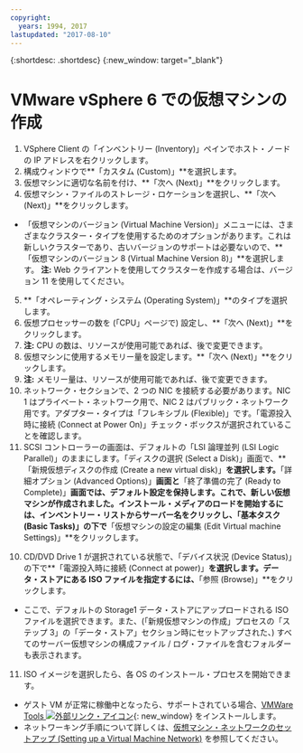 ```yaml
---
copyright:
  years: 1994, 2017
lastupdated: "2017-08-10"
---
```


{:shortdesc: .shortdesc}
{:new_window: target="_blank"}

# VMware vSphere 6 での仮想マシンの作成 

1. VSphere Client の「インベントリー (Inventory)」ペインでホスト・ノードの IP アドレスを右クリックします。
2. 構成ウィンドウで**「カスタム (Custom)」**を選択します。
3. 仮想マシンに適切な名前を付け、**「次へ (Next)」**をクリックします。
4. 仮想マシン・ファイルのストレージ・ロケーションを選択し、**「次へ (Next)」**をクリックします。
* 「仮想マシンのバージョン (Virtual Machine Version)」メニューには、さまざまなクラスター・タイプを使用するためのオプションがあります。これは新しいクラスターであり、古いバージョンのサポートは必要ないので、**「仮想マシンのバージョン 8 (Virtual Machine Version 8)」**を選択します。 **注:** Web クライアントを使用してクラスターを作成する場合は、バージョン 11 を使用してください。
5. **「オペレーティング・システム (Operating System)」**のタイプを選択します。
6. 仮想プロセッサーの数を (「CPU」ページで) 設定し、**「次へ (Next)」**をクリックします。
  1. **注:** CPU の数は、リソースが使用可能であれば、後で変更できます。
7. 仮想マシンに使用するメモリー量を設定します。**「次へ (Next)」**をクリックします。
  1. **注:** メモリー量は、リソースが使用可能であれば、後で変更できます。
8. ネットワーク・セクションで、2 つの NIC を接続する必要があります。NIC 1 はプライベート・ネットワーク用で、NIC 2 はパブリック・ネットワーク用です。アダプター・タイプは「フレキシブル (Flexible)」です。「電源投入時に接続 (Connect at Power On)」チェック・ボックスが選択されていることを確認します。
9. SCSI コントローラーの画面は、デフォルトの「LSI 論理並列 (LSI Logic Parallel)」のままにします。「ディスクの選択 (Select a Disk)」画面で、**「新規仮想ディスクの作成 (Create a new virtual disk)」**を選択します。**「詳細オプション (Advanced Options)」**画面と**「終了準備の完了 (Ready to Complete)」**画面では、デフォルト設定を保持します。これで、新しい仮想マシンが作成されました。インストール・メディアのロードを開始するには、インベントリー・リストからサーバー名をクリックし、「基本タスク (Basic Tasks)」の下で**「仮想マシンの設定の編集 (Edit Virtual machine Settings)」**をクリックします。
<!--* false-->
10. CD/DVD Drive 1 が選択されている状態で、「デバイス状況 (Device Status)」の下で**「電源投入時に接続 (Connect at power)」**を選択します。データ・ストアにある ISO ファイルを指定するには、**「参照 (Browse)」**をクリックします。
* ここで、デフォルトの Storage1 データ・ストアにアップロードされる ISO ファイルを選択できます。また、(「新規仮想マシンの作成」プロセスの「ステップ 3」の「データ・ストア」セクション時にセットアップされた、) すべてのサーバー仮想マシンの構成ファイル / ログ・ファイルを含むフォルダーも表示されます。
11. ISO イメージを選択したら、各 OS のインストール・プロセスを開始できます。
* ゲスト VM が正常に稼働中となったら、サポートされている場合、[VMWare Tools ![外部リンク・アイコン](../../icons/launch-glyph.svg "外部リンク・アイコン")](https://kb.vmware.com/s/article/1014294){: new_window} をインストールします。
* ネットワーキング手順について詳しくは、[仮想マシン・ネットワークのセットアップ (Setting up a Virtual Machine Network)](/docs/infrastructure/virtualization/virtual-machine-network-setup.html) を参照してください。
